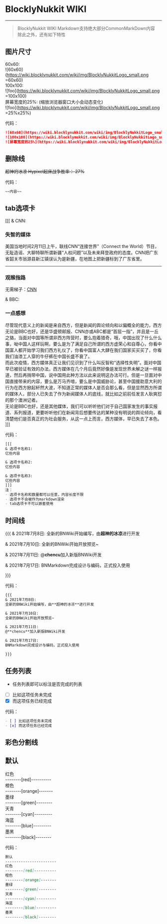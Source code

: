 # BlocklyNukkit WIKI

******************

> BlocklyNukkit WIKI Markdown支持绝大部分CommonMarkDown内容  
> 除此之外，还有如下特性  


## 图片尺寸  

60x60:  
![60x60](https://wiki.blocklynukkit.com/wiki/img/BlocklyNukkitLogo_small.png =60x60)  
100x100:  
![foo](https://wiki.blocklynukkit.com/wiki/img/BlocklyNukkitLogo_small.png =100x100)  
屏幕宽度的25%: (缩放浏览器窗口大小会动态变化)  
![foo](https://wiki.blocklynukkit.com/wiki/img/BlocklyNukkitLogo_small.png =25%x25%)  

代码：  
```md
![60x60](https://wiki.blocklynukkit.com/wiki/img/BlocklyNukkitLogo_small.png =60x60)  
![100x100](https://wiki.blocklynukkit.com/wiki/img/BlocklyNukkitLogo_small.png =100x100)  
![屏幕宽度的25%](https://wiki.blocklynukkit.com/wiki/img/BlocklyNukkitLogo_small.png =25%x25%)  
```

## 删除线  

~~超神的冰凉 Hypixel起床战争胜率： 27%~~  

代码：
```md
~~内容~~
```

## tab选项卡

[[[
& CNN:
### 失智的媒体  

美国当地时间2月11日上午，联线CNN“连接世界”（Connect the World）节目，无耻造谣、大聊特聊所谓新疆“人权问题”以及未来拜登政府的态度。CNN把广东省韶关市翁源县新江镇误认为是新疆，在地图上把新疆标到了广东省里。  

-------------------  

### 观猴指路  

无需梯子：[CNN](https://us.cnn.com/)  


& BBC:

### 一点感想

尽管现代意义上的新闻是来自西方，但是新闻的舆论倾向和以偏概全的能力，西方无论是BBC也好，还是华盛顿邮报、CNN亦或ABC都是“首屈一指”，并且是一丘之貉，当面对中国等所谓非西方阵营时，要么抱着猎奇，哦，中国出现了什么什么事，呦中国人这样玩啊，要么是为了满足自己所谓的西方虚荣心和自尊心，你看中国富人都开始学习我们西方礼仪了，你看中国富人大肆在我们国家买买买了，你看我们油漆工人穿的牛仔裤在中国长盛不衰了。  
而此次疫情，西方媒体真正让我们见识到了什么叫反智和“选择性失明”。面对中国早已被验证有效的办法，西方媒体在几个月后竟然好像是发现世界未解之谜一样报道，然后再捎带中国，说中国用此种方法以此来说明这办法可行。但是一旦面对中国直接带来的内容，要么是万马齐喑，要么是中国威胁论，甚至中国援助意大利的行为在西方掀起轩然大波，不知道正常的媒体人是否会那么看，但是显然西方所谓的媒体人，部分人已失去了作为新闻媒体人的底线，就比如之前前任发言人耿爽怼的那个澳洲记者。  
无论是BBC也好，还是其他媒体，我们可以听听他们对于自己国家发生的事实报道、系列报道，更要听听他们在新闻背后想要传达的某种没有明说的舆论倾向，看清楚他们是否真正的为社会服务，从这一点上而言，西方媒体，早已失去了本色。  
]]]

代码：  
```md
[[[
& 选项卡名称1:
亿些内容

& 选项卡名称2:
亿些内容

& 选项卡名称3:
亿些内容
]]]
注：
- 选项卡名称和数量都可以任意，内容长度不限
- 选项卡不会被作为markdown渲染
- tab选项卡不可以嵌套使用
```

## 时间线  

{{{
& 2021年7月8日:
全新的BNWiki开始编写，由**超神的冰凉**进行开发  

& 2021年7月10日:
全新的BNWiki开始开放预览~  

& 2021年7月11日:
@**chencu**加入新版BNWiki开发  

& 2021年7月17日:
BNMarkdown完成设计与编码，正式投入使用

}}}

代码：  
```md
{{{
& 2021年7月8日:
全新的BNWiki开始编写，由**超神的冰凉**进行开发  

& 2021年7月10日:
全新的BNWiki开始开放预览~  

& 2021年7月11日:
@**chencu**加入新版BNWiki开发  

& 2021年7月17日:
BNMarkdown完成设计与编码，正式投入使用

}}}
```


## 任务列表

- 任务列表即可以标注是否完成的列表
- [ ] 比如这项任务未完成
- [x] 而这项任务已经完成

代码：  
```md
- [ ] 比如这项任务未完成
- [x] 而这项任务已经完成
```

## 彩色分割线  

默认  
-----------------------  
红色  
--------[red]----------  
橙色  
--------[orange]-------  
墨绿  
--------[green]--------  
天青  
--------[cyan]---------  
海蓝  
--------[blue]---------  
墨黑  
--------[black]--------  

代码：  
```md
默认  
-----------------------  
红色  
--------[red]----------  
橙色  
--------[orange]-------  
墨绿  
--------[green]--------  
天青  
--------[cyan]---------  
海蓝  
--------[blue]---------  
墨黑  
--------[black]--------  
```

